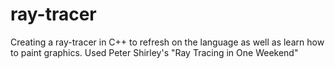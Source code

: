 # ray-tracer
Creating a ray-tracer in C++ to refresh on the language as well as learn how to paint graphics. Used Peter Shirley's "Ray Tracing in One Weekend"
